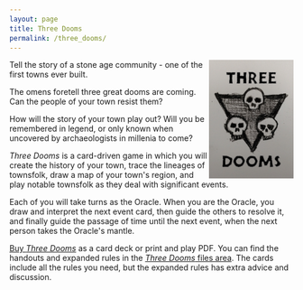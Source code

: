 ```yaml
---
layout: page
title: Three Dooms
permalink: /three_dooms/
---
```

<img src="/images/three_dooms_logo.png" alt="Three skulls logo" width="150" align="right">Tell the story of a stone age community - one of the first towns ever built.

The omens foretell three great dooms are coming. Can the people of your town
resist them?

How will the story of your town play out? Will you be remembered in legend, or
only known when uncovered by archaeologists in millenia to come?

_Three Dooms_ is a card-driven game in which you will create the history of
your town, trace the lineages of townsfolk, draw a map of your town's region,
and play notable townsfolk as they deal with significant events.

Each of you will take turns as the Oracle. When you are the Oracle, you draw and
interpret the next event card, then guide the others to resolve it, and finally
guide the passage of time until the next event, when the next person takes the
Oracle's mantle.

[Buy _Three Dooms_](https://www.drivethrurpg.com/product/199119/Three-Dooms)
as a card deck or print and play PDF.
You can find the handouts and expanded rules in the [_Three Dooms_ files area](/files/#three-dooms).
The cards include all the rules you need, but the expanded rules has extra advice and
discussion.
